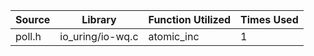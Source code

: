 | Source | Library | Function Utilized | Times Used |
|--------|---------|-------------------|------------|
| poll.h | io_uring/io-wq.c | atomic_inc | 1 |